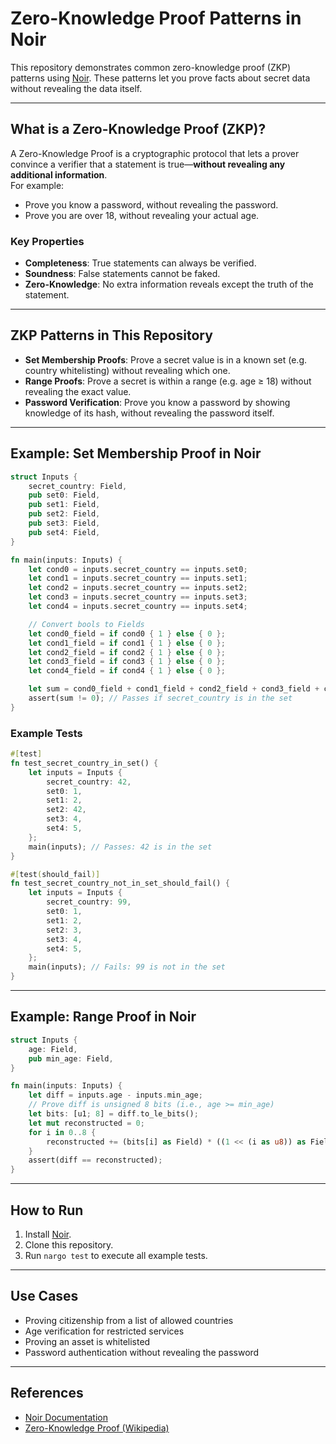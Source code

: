 # Zero-Knowledge Proof Patterns in Noir

This repository demonstrates common zero-knowledge proof (ZKP) patterns using [Noir](https://noir-lang.org/). These patterns let you prove facts about secret data without revealing the data itself.

---

## What is a Zero-Knowledge Proof (ZKP)?

A Zero-Knowledge Proof is a cryptographic protocol that lets a prover convince a verifier that a statement is true—**without revealing any additional information**.  
For example:
- Prove you know a password, without revealing the password.
- Prove you are over 18, without revealing your actual age.

### Key Properties
- **Completeness**: True statements can always be verified.
- **Soundness**: False statements cannot be faked.
- **Zero-Knowledge**: No extra information reveals except the truth of the statement.

---

## ZKP Patterns in This Repository

- **Set Membership Proofs**: Prove a secret value is in a known set (e.g. country whitelisting) without revealing which one.
- **Range Proofs**: Prove a secret is within a range (e.g. age ≥ 18) without revealing the exact value.
- **Password Verification**: Prove you know a password by showing knowledge of its hash, without revealing the password itself.

---

## Example: Set Membership Proof in Noir

```rust
struct Inputs {
    secret_country: Field,
    pub set0: Field,
    pub set1: Field,
    pub set2: Field,
    pub set3: Field,
    pub set4: Field,
}

fn main(inputs: Inputs) {
    let cond0 = inputs.secret_country == inputs.set0;
    let cond1 = inputs.secret_country == inputs.set1;
    let cond2 = inputs.secret_country == inputs.set2;
    let cond3 = inputs.secret_country == inputs.set3;
    let cond4 = inputs.secret_country == inputs.set4;

    // Convert bools to Fields
    let cond0_field = if cond0 { 1 } else { 0 };
    let cond1_field = if cond1 { 1 } else { 0 };
    let cond2_field = if cond2 { 1 } else { 0 };
    let cond3_field = if cond3 { 1 } else { 0 };
    let cond4_field = if cond4 { 1 } else { 0 };

    let sum = cond0_field + cond1_field + cond2_field + cond3_field + cond4_field;
    assert(sum != 0); // Passes if secret_country is in the set
}
```

### Example Tests

```rust
#[test]
fn test_secret_country_in_set() {
    let inputs = Inputs {
        secret_country: 42,
        set0: 1,
        set1: 2,
        set2: 42,
        set3: 4,
        set4: 5,
    };
    main(inputs); // Passes: 42 is in the set
}

#[test(should_fail)]
fn test_secret_country_not_in_set_should_fail() {
    let inputs = Inputs {
        secret_country: 99,
        set0: 1,
        set1: 2,
        set2: 3,
        set3: 4,
        set4: 5,
    };
    main(inputs); // Fails: 99 is not in the set
}
```

---

## Example: Range Proof in Noir

```rust
struct Inputs {
    age: Field,
    pub min_age: Field,
}

fn main(inputs: Inputs) {
    let diff = inputs.age - inputs.min_age;
    // Prove diff is unsigned 8 bits (i.e., age >= min_age)
    let bits: [u1; 8] = diff.to_le_bits();
    let mut reconstructed = 0;
    for i in 0..8 {
        reconstructed += (bits[i] as Field) * ((1 << (i as u8)) as Field);
    }
    assert(diff == reconstructed);
}
```

---

## How to Run

1. Install [Noir](https://noir-lang.org/docs/getting-started/installation).
2. Clone this repository.
3. Run `nargo test` to execute all example tests.

---

## Use Cases

- Proving citizenship from a list of allowed countries
- Age verification for restricted services
- Proving an asset is whitelisted
- Password authentication without revealing the password

---

## References

- [Noir Documentation](https://noir-lang.org/docs/)
- [Zero-Knowledge Proof (Wikipedia)](https://en.wikipedia.org/wiki/Zero-knowledge_proof)
